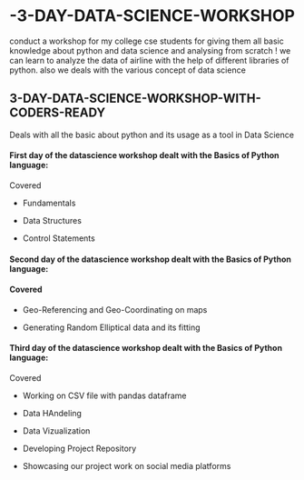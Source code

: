 # -3-DAY-DATA-SCIENCE-WORKSHOP
conduct a workshop for my college cse students for giving them all basic knowledge about python and data science and analysing from scratch !
we can learn to analyze the data of airline with the help of different libraries of python. also we deals with the various concept of data science

## 3-DAY-DATA-SCIENCE-WORKSHOP-WITH-CODERS-READY
Deals with all the basic about python and its usage as a tool in Data Science

#### First day of the datascience workshop dealt with the Basics of Python language:
Covered
- Fundamentals

- Data Structures

- Control Statements


#### Second day of the datascience workshop dealt with the Basics of Python language:
#### Covered
- Geo-Referencing and Geo-Coordinating on maps

- Generating Random Elliptical data and its fitting

#### Third day of the datascience workshop dealt with the Basics of Python language:
Covered
- Working on CSV file with pandas dataframe

- Data HAndeling

- Data Vizualization

- Developing Project Repository

- Showcasing our project work on social media platforms
